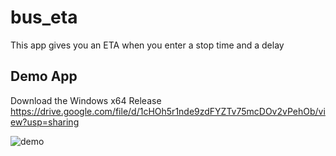 # bus_eta

This app gives you an ETA when you enter a stop time and a delay

## Demo App
Download the Windows x64 Release https://drive.google.com/file/d/1cHOh5r1nde9zdFYZTv75mcDOv2vPehOb/view?usp=sharing  

![demo](https://github.com/tlaw22/bus_eta/assets/108081811/0d15a97b-ce3b-49ae-9dc1-47411de9f0e8)
